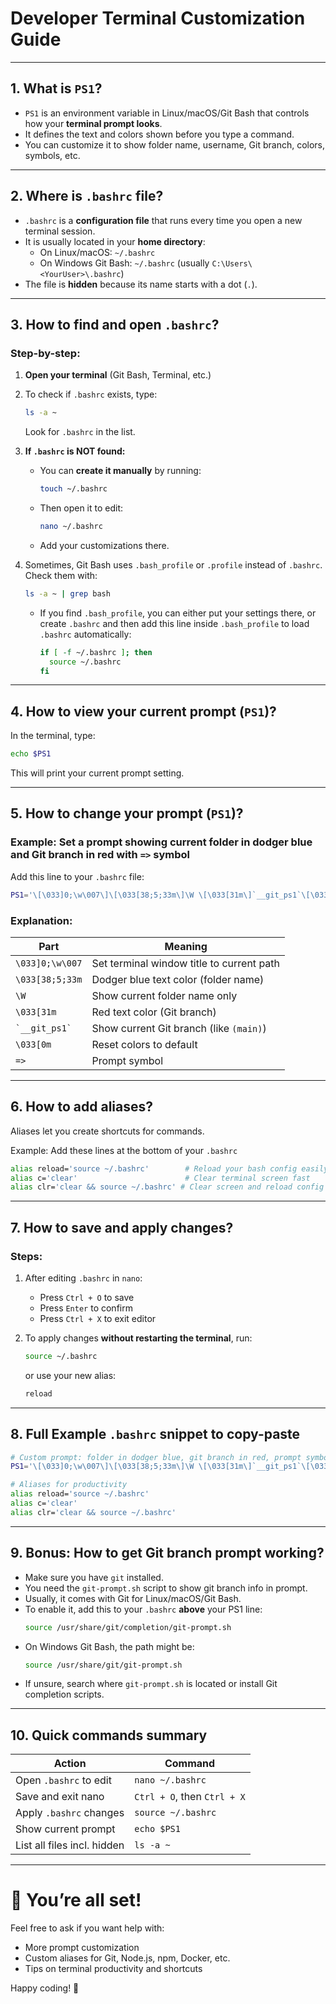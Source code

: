 
# Developer Terminal Customization Guide

---

## 1. What is `PS1`?

- `PS1` is an environment variable in Linux/macOS/Git Bash that controls how your **terminal prompt looks**.
- It defines the text and colors shown before you type a command.
- You can customize it to show folder name, username, Git branch, colors, symbols, etc.

---

## 2. Where is `.bashrc` file?

- `.bashrc` is a **configuration file** that runs every time you open a new terminal session.
- It is usually located in your **home directory**:
  - On Linux/macOS: `~/.bashrc`
  - On Windows Git Bash: `~/.bashrc` (usually `C:\Users\<YourUser>\.bashrc`)
- The file is **hidden** because its name starts with a dot (`.`).

---

## 3. How to find and open `.bashrc`?

### Step-by-step:

1. **Open your terminal** (Git Bash, Terminal, etc.)

2. To check if `.bashrc` exists, type:
   ```bash
   ls -a ~
   ```
   Look for `.bashrc` in the list.

3. **If `.bashrc` is NOT found:**

   - You can **create it manually** by running:
     ```bash
     touch ~/.bashrc
     ```
   - Then open it to edit:
     ```bash
     nano ~/.bashrc
     ```
   - Add your customizations there.

4. Sometimes, Git Bash uses `.bash_profile` or `.profile` instead of `.bashrc`. Check them with:
   ```bash
   ls -a ~ | grep bash
   ```
   - If you find `.bash_profile`, you can either put your settings there, or create `.bashrc` and then add this line inside `.bash_profile` to load `.bashrc` automatically:
     ```bash
     if [ -f ~/.bashrc ]; then
       source ~/.bashrc
     fi
     ```

---

## 4. How to view your current prompt (`PS1`)?

In the terminal, type:
```bash
echo $PS1
```
This will print your current prompt setting.

---

## 5. How to change your prompt (`PS1`)?

### Example: Set a prompt showing current folder in dodger blue and Git branch in red with `=>` symbol

Add this line to your `.bashrc` file:
```bash
PS1='\[\033]0;\w\007\]\[\033[38;5;33m\]\W \[\033[31m\]`__git_ps1`\[\033[0m\] => '
```

### Explanation:
| Part                  | Meaning                                  |
|-----------------------|------------------------------------------|
| `\033]0;\w\007`       | Set terminal window title to current path |
| `\033[38;5;33m`       | Dodger blue text color (folder name)    |
| `\W`                  | Show current folder name only             |
| `\033[31m`            | Red text color (Git branch)              |
| `` `__git_ps1` ``     | Show current Git branch (like `(main)`) |
| `\033[0m`             | Reset colors to default                   |
| `=>`                  | Prompt symbol                            |

---

## 6. How to add aliases?

Aliases let you create shortcuts for commands.

Example: Add these lines at the bottom of your `.bashrc`
```bash
alias reload='source ~/.bashrc'        # Reload your bash config easily
alias c='clear'                        # Clear terminal screen fast
alias clr='clear && source ~/.bashrc' # Clear screen and reload config
```

---

## 7. How to save and apply changes?

### Steps:

1. After editing `.bashrc` in `nano`:
   - Press `Ctrl + O` to save
   - Press `Enter` to confirm
   - Press `Ctrl + X` to exit editor

2. To apply changes **without restarting the terminal**, run:
   ```bash
   source ~/.bashrc
   ```
   or use your new alias:
   ```bash
   reload
   ```

---

## 8. Full Example `.bashrc` snippet to copy-paste

```bash
# Custom prompt: folder in dodger blue, git branch in red, prompt symbol =>
PS1='\[\033]0;\w\007\]\[\033[38;5;33m\]\W \[\033[31m\]`__git_ps1`\[\033[0m\] => '

# Aliases for productivity
alias reload='source ~/.bashrc'
alias c='clear'
alias clr='clear && source ~/.bashrc'
```

---

## 9. Bonus: How to get Git branch prompt working?

- Make sure you have `git` installed.
- You need the `git-prompt.sh` script to show git branch info in prompt.
- Usually, it comes with Git for Linux/macOS/Git Bash.
- To enable it, add this to your `.bashrc` **above** your PS1 line:
  ```bash
  source /usr/share/git/completion/git-prompt.sh
  ```
- On Windows Git Bash, the path might be:
  ```bash
  source /usr/share/git/git-prompt.sh
  ```
- If unsure, search where `git-prompt.sh` is located or install Git completion scripts.

---

## 10. Quick commands summary

| Action                     | Command                  |
|----------------------------|--------------------------|
| Open `.bashrc` to edit     | `nano ~/.bashrc`         |
| Save and exit nano         | `Ctrl + O`, then `Ctrl + X` |
| Apply `.bashrc` changes    | `source ~/.bashrc`       |
| Show current prompt        | `echo $PS1`              |
| List all files incl. hidden| `ls -a ~`                |

---

# 🎉 You’re all set!

Feel free to ask if you want help with:

- More prompt customization  
- Custom aliases for Git, Node.js, npm, Docker, etc.  
- Tips on terminal productivity and shortcuts

Happy coding! 🚀
